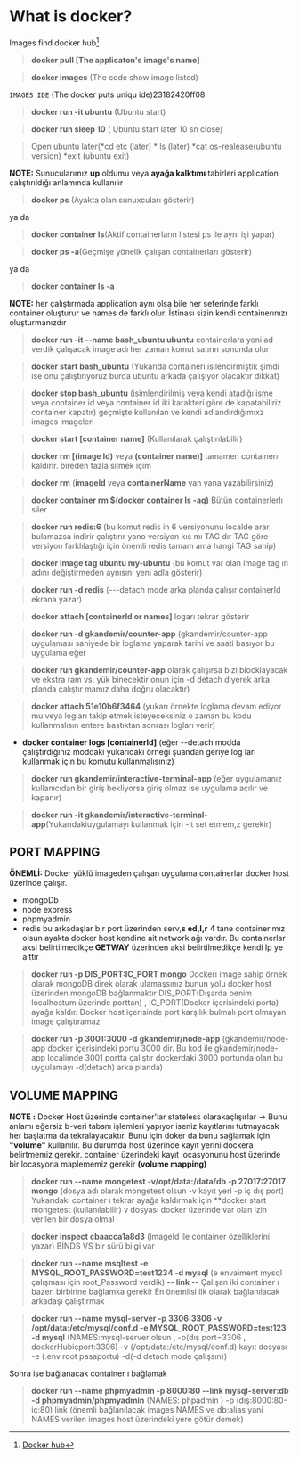 
# What is docker?
 Images find docker hub[^1]

> **docker pull [The applicaton's image's name]**

> **docker images** (The code show image listed)

`IMAGES IDE` (The docker puts uniqu ide)23182420ff08

> **docker run -it ubuntu** (Ubuntu start)

> **docker run sleep 10** ( Ubuntu start later 10 sn close)

> Open ubuntu later(*cd etc (later) * ls (later) *cat os-realease(ubuntu version) *exit (ubuntu exit)

**NOTE:** Sunucularımız **up**  oldumu veya **ayağa kalktımı** tabirleri application çalıştırıldığı anlamında kullanılır

> **docker ps** (Ayakta olan sunuxcuları gösterir) 

ya da 

> **docker container ls**(Aktif containerların listesi ps ile aynı işi yapar)

> **docker ps -a**(Geçmişe yönelik çalışan containerları gösterir)

 ya da
 
> **docker container ls -a**
 
**NOTE:** her çalıştırmada application aynı olsa bile her seferinde farklı container oluşturur ve names de farklı olur. İstinası sizin kendi containerınızı oluşturmanızdır


> **docker run -it --name bash_ubuntu ubuntu** 
 containerlara yeni ad verdik çalışacak image adı her zaman komut satırın sonunda olur

> **docker start bash_ubuntu** (Yukarıda containerı isilendirmiştik şimdi ise onu çalıştırıyoruz burda ubuntu arkada çalışıyor olacaktır dikkat)

> **docker stop bash_ubuntu** (isimlendirilmiş veya kendi atadığı isme veya container id veya container id iki karakteri göre de kapatabiliriz container kapatır) geçmişte kullanılan ve kendi adlandırdığımıxz images imageleri


  
> **docker start  [container name]** (Kullanılarak çalıştırılabilir)


> **docker rm [(image Id)** veya **(container name)]** tamamen containerı kaldırır. bireden fazla silmek içim 

> **docker rm** (**imageId** veya **containerName** yan yana yazabilirsiniz)

> **docker container rm $(docker container ls -aq)**    Bütün containerlerlı siler

> **docker run redis:6** (bu komut redis in 6 versiyonunu localde arar bulamazsa indirir çalıştırır yano versiyon kıs mı TAG dır TAG göre versiyon farklılaştığı için önemli
redis tamam ama hangi TAG sahip)

> **docker image tag ubuntu my-ubuntu** (bu komut var olan image tag ın adını değiştirmeden aynısını yeni adla gösterir)


> **docker run -d redis** (---detach mode arka planda çalışır containerId ekrana yazar)


> **docker attach [containerId or names]** logarı tekrar gösterir


> **docker run -d gkandemir/counter-app** (gkandemir/counter-app uygulaması saniyede bir loglama yaparak tarihi ve saati basıyor
bu uygulama eğer

> **docker run gkandemir/counter-app** olarak çalışırsa bizi blocklayacak ve ekstra ram vs. yük binecektir onun için -d detach diyerek arka planda çalıştır
mamız daha doğru olacaktır)


> **docker attach 51e10b6f3464** (yukarı örnekte loglama devam ediyor mu veya logları takip etmek isteyeceksiniz o zaman bu kodu kullanmalısın entere bastıktan sonrası logları verir)


* **docker container logs [containerId]** (eğer --detach modda çalıştırdığınız moddaki yukarıdaki örneği şuandan geriye log ları kullanmak için bu komutu kullanmalısınız)


> **docker run gkandemir/interactive-terminal-app** (eğer uygulamanız kullanıcıdan bir giriş bekliyorsa giriş olmaz ise uygulama açılır ve kapanır)


> **docker run -it gkandemir/interactive-terminal-app**(Yukarıdakiuygulamayı kullanmak için -it set etmem,z gerekir)

##   PORT MAPPING

**ÖNEMLİ:** Docker yüklü imageden çalışan uygulama containerlar docker host üzerinde çalışır.
- mongoDb 
- node express
- phpmyadmin
- redis 
bu arkadaşlar b,r port üzerinden serv,**s ed,l,r**
4 tane containerımız olsun ayakta docker host kendine ait network ağı vardır. Bu containerlar aksi belirtilmedikçe **GETWAY** üzerinden aksi belirtilmedikçe
kendi Ip ye aittir 

> **docker run -p DIS_PORT:IC_PORT mongo** Dockerı image sahip örnek olarak mongoDB direk olarak ulamaşsınız bunun yolu docker host üzerinden
mongoDB bağlanmaktır DIS_PORT(Dışarda benim localhostum üzerinde porttan) , IC_PORT(Docker içerisindeki porta) ayağa kaldır. Docker host içerisinde port karşılık
bulmalı port olmayan image çalıştıramaz

> **docker run  -p 3001:3000 -d gkandemir/node-app** (gkandemir/node-app docker içerisindeki portu 3000 dir. Bu kod ile  gkandemir/node-app  localimde 3001 portta 
çalıştır dockerdaki 3000 portunda olan bu uygulamayı -d(detach) arka planda)	

## VOLUME MAPPING 
**NOTE :** Docker Host üzerinde container'lar stateless olarakaçlışırlar -> Bunu anlamı eğersiz b-veri tabsnı işlemleri yapıyor iseniz kayıtlarını tutmayacak 
her başlatma da tekralayacaktır. Bunu için doker  da bunu sağlamak için **"volume"** kullanılır.
Bu durumda host üzerinde kayıt yerini dockera belirtmemiz  gerekir.
container üzerindeki kayıt locasyonunu host üzerinde bir locasyona maplememiz gerekir **(volume mapping)**
> **docker run --name mongetest  -v/opt/data:/data/db -p  27017:27017 mongo** (dosya adı olarak mongetest olsun -v kayıt yeri -p iç dış port)
Yukarıdaki container ı tekrar ayağa kaldırmak için **docker start mongetest (kullanılabilir)
v dosyası docker üzerinde var olan izin verilen bir dosya olmal

> **docker inspect cbaacca1a8d3** (imageId ile container özelliklerini yazar) BİNDS VS bir sürü bilgi var


> **docker run --name msqltest -e MYSQL_ROOT_PASSWORD=test1234 -d mysql**  (e envaiment mysql çalışması için root_Password verdik)
**-- link --**
Çalışan iki container ı bazen birbirine bağlamka gerekir 
En önemlisi ilk olarak bağlanılacak arkadaşı çalıştırmak 

> **docker run --name mysql-server -p 3306:3306 -v /opt/data:/etc/mysql/conf.d -e MYSQL_ROOT_PASSWORD=test123 -d mysql**
(NAMES:mysql-server olsun , -p(dış port=3306 , dockerHubiçport:3306) -v (/opt/data:/etc/mysql/conf.d) kayıt dosyası -e (.env root pasaportu) -d(-d detach mode çalışsın))

Sonra ise bağlanacak container ı bağlamak
> **docker run --name phpmyadmin -p 8000:80 --link mysql-server:db  -d  phpmyadmin/phpmyadmin** 
(NAMES: phpadmin ) -p (dış:8000:80-iç:80) link (önemli bağlanılacak images NAMES ve db:alias yani NAMES verilen images host üzerindeki yere götür demek)

[^1]: [Docker hub](https://hub.docker.com/)